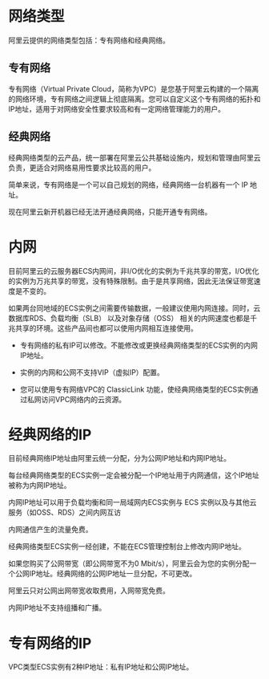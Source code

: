 # 网络类型

阿里云提供的网络类型包括：专有网络和经典网络。

## 专有网络

专有网络（Virtual Private Cloud，简称为VPC）是您基于阿里云构建的一个隔离的网络环境，专有网络之间逻辑上彻底隔离。您可以自定义这个专有网络的拓扑和IP地址，适用于对网络安全性要求较高和有一定网络管理能力的用户。

## 经典网络

经典网络类型的云产品，统一部署在阿里云公共基础设施内，规划和管理由阿里云负责，更适合对网络易用性要求比较高的用户。

简单来说，专有网络是一个可以自己规划的网络，经典网络一台机器有一个 IP 地址。

现在阿里云新开机器已经无法开通经典网络，只能开通专有网络。

# 内网

目前阿里云的云服务器ECS内网间，非I/O优化的实例为千兆共享的带宽，I/O优化的实例为万兆共享的带宽，没有特殊限制。由于是共享网络，因此无法保证带宽速度是不变的。

如果两台同地域的ECS实例之间需要传输数据，一般建议使用内网连接。同时，云数据库RDS、负载均衡（SLB） 以及对象存储（OSS） 相关的内网速度也都是千兆共享的环境。这些产品间也都可以使用内网相互连接使用。



-   专有网络的私有IP可以修改。不能修改或更换经典网络类型的ECS实例的内网IP地址。

-   实例的内网和公网不支持VIP（虚拟IP）配置。

-   您可以使用专有网络VPC的 ClassicLink 功能，使经典网络类型的ECS实例通过私网访问VPC网络内的云资源。


# 经典网络的IP

目前经典网络IP地址由阿里云统一分配，分为公网IP地址和内网IP地址。

每台经典网络类型的ECS实例一定会被分配一个IP地址用于内网通信，这个IP地址被称为内网IP地址。

内网IP地址可以用于负载均衡和同一局域网内ECS实例与 ECS 实例以及与其他云服务（如OSS、RDS）之间内网互访

内网通信产生的流量免费。

经典网络类型ECS实例一经创建，不能在ECS管理控制台上修改内网IP地址。


如果您购买了公网带宽（即公网带宽不为0 Mbit/s），阿里云会为您的实例分配一个公网IP地址。经典网络的公网IP地址一旦分配，不可更改。

阿里云只对公网出网带宽收取费用，入网带宽免费。

内网IP地址不支持组播和广播。


# 专有网络的IP

VPC类型ECS实例有2种IP地址：私有IP地址和公网IP地址。






